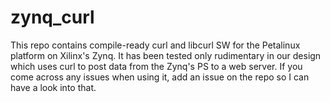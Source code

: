 # zynq_curl
This repo contains compile-ready curl and libcurl SW for the Petalinux platform on Xilinx's Zynq.
It has been tested only rudimentary in our design which uses curl to post data from the Zynq's PS
to a web server. If you come across any issues when using it, add an issue on the repo so I can
have a look into that.
